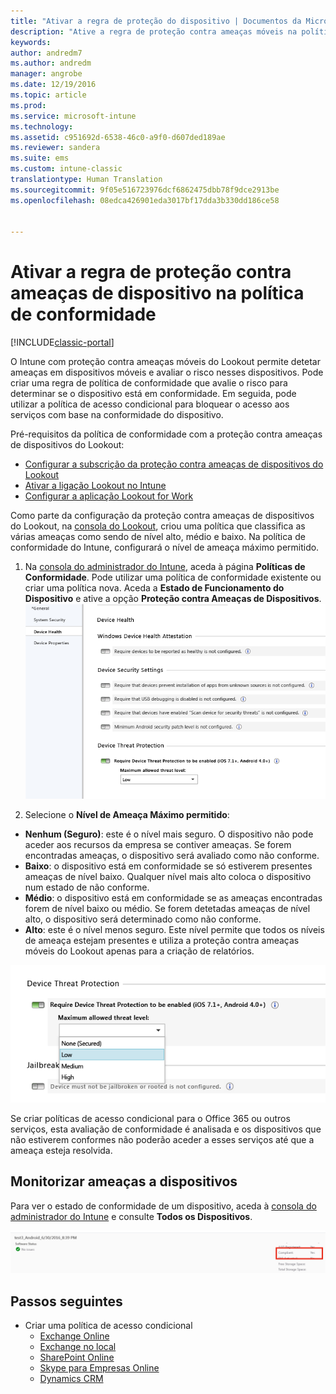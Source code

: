 ```yaml
---
title: "Ativar a regra de proteção do dispositivo | Documentos da Microsoft"
description: "Ative a regra de proteção contra ameaças móveis na política de conformidade do dispositivo."
keywords: 
author: andredm7
ms.author: andredm
manager: angrobe
ms.date: 12/19/2016
ms.topic: article
ms.prod: 
ms.service: microsoft-intune
ms.technology: 
ms.assetid: c951692d-6538-46c0-a9f0-d607ded189ae
ms.reviewer: sandera
ms.suite: ems
ms.custom: intune-classic
translationtype: Human Translation
ms.sourcegitcommit: 9f05e516723976dcf6862475dbb78f9dce2913be
ms.openlocfilehash: 08edca426901eda3017bf17dda3b330dd186ce58


---
```


# <a name="enable-device-threat-protection-rule-in-the-compliance-policy"></a>Ativar a regra de proteção contra ameaças de dispositivo na política de conformidade

[!INCLUDE[classic-portal](../includes/classic-portal.md)]

O Intune com proteção contra ameaças móveis do Lookout permite detetar ameaças em dispositivos móveis e avaliar o risco nesses dispositivos. Pode criar uma regra de política de conformidade que avalie o risco para determinar se o dispositivo está em conformidade. Em seguida, pode utilizar a política de acesso condicional para bloquear o acesso aos serviços com base na conformidade do dispositivo.

Pré-requisitos da política de conformidade com a proteção contra ameaças de dispositivos do Lookout:

- [Configurar a subscrição da proteção contra ameaças de dispositivos do Lookout](set-up-your-subscription-with-lookout-mtp.md)
- [Ativar a ligação Lookout no Intune](enable-lookout-mtp-connection-in-intune.md)
- [Configurar a aplicação Lookout for Work](configure-and-deploy-lookout-for-work-apps.md)

Como parte da configuração da proteção contra ameaças de dispositivos do Lookout, na [consola do Lookout](https://aad.lookout.com), criou uma política que classifica as várias ameaças como sendo de nível alto, médio e baixo. Na política de conformidade do Intune, configurará o nível de ameaça máximo permitido.

1. Na [consola do administrador do Intune](https://manage.microsoft.com), aceda à página **Políticas de Conformidade**. Pode utilizar uma política de conformidade existente ou criar uma política nova. Aceda a **Estado de Funcionamento do Dispositivo** e ative a opção **Proteção contra Ameaças de Dispositivos**.
  ![captura de ecrã que apresenta as definições da regra de proteção contra ameaças de dispositivos](../media/mtp/mtp-compliance-policy-rule.png)

2. Selecione o **Nível de Ameaça Máximo permitido**:
  * **Nenhum (Seguro)**: este é o nível mais seguro.  O dispositivo não pode aceder aos recursos da empresa se contiver ameaças.  Se forem encontradas ameaças, o dispositivo será avaliado como não conforme.  
  * **Baixo**: o dispositivo está em conformidade se só estiverem presentes ameaças de nível baixo. Qualquer nível mais alto coloca o dispositivo num estado de não conforme.
  * **Médio**: o dispositivo está em conformidade se as ameaças encontradas forem de nível baixo ou médio. Se forem detetadas ameaças de nível alto, o dispositivo será determinado como não conforme.
  * **Alto**: este é o nível menos seguro. Este nível permite que todos os níveis de ameaça estejam presentes e utiliza a proteção contra ameaças móveis do Lookout apenas para a criação de relatórios.

![captura de ecrã que apresenta a opção do nível de ameaça nas definições da regra de proteção contra ameaças de dispositivos](../media/mtp/mtp-compliance-policy-setting.png)

Se criar políticas de acesso condicional para o Office 365 ou outros serviços, esta avaliação de conformidade é analisada e os dispositivos que não estiverem conformes não poderão aceder a esses serviços até que a ameaça esteja resolvida.

## <a name="monitor-device-threats"></a>Monitorizar ameaças a dispositivos
Para ver o estado de conformidade de um dispositivo, aceda à [consola do administrador do Intune](https://manage.microsoft.com) e consulte **Todos os Dispositivos**.

![captura de ecrã da página do dispositivo na consola de administração do Intune que apresenta o estado de conformidade de um dispositivo](../media/mtp/mtp-device-status-intune-console.png)

## <a name="next-steps"></a>Passos seguintes
* Criar uma política de acesso condicional
  * [Exchange Online](restrict-access-to-exchange-online-with-microsoft-intune.md)
  * [Exchange no local](restrict-access-to-exchange-onpremises-with-microsoft-intune.md)
  * [SharePoint Online](restrict-access-to-sharepoint-online-with-microsoft-intune.md)
  * [Skype para Empresas Online](restrict-access-to-skype-for-business-online-with-microsoft-intune.md)
  * [Dynamics CRM](restrict-access-to-dynamics-crm-online-with-microsoft-intune.md)



<!--HONumber=Jan17_HO4-->


